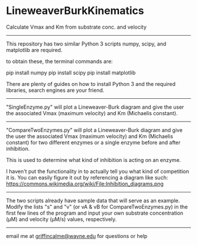# LineweaverBurkKinematics
Calculate Vmax and Km from substrate conc. and velocity
________
This repository has two similar Python 3 scripts
numpy, scipy, and matplotlib are required.

to obtain these, the terminal commands are:

  pip install numpy
  pip install scipy
  pip install matplotlib

There are plenty of guides on how to install Python 3 and the required libraries, search engines are your friend.
________

"SingleEnzyme.py" will plot a Lineweaver-Burk diagram and give the user the associated Vmax (maximum velocity) and Km (Michaelis constant).
________
"CompareTwoEnzymes.py" will plot a Lineweaver-Burk diagram and give the user the associated Vmax (maximum velocity) and Km (Michaelis constant) for two different enzymes or a single enzyme before and after inhibition.

This is used to determine what kind of inhibition is acting on an enzyme.

I haven't put the functionality in to actually tell you what kind of competition it is.
You can easily figure it out by referencing a diagram like such:
https://commons.wikimedia.org/wiki/File:Inhibition_diagrams.png

________
The two scripts already have sample data that will serve as an example.
Modify the lists "s" and "v" (or vA & vB for CompareTwoEnzymes.py) in the first few lines of the program and input your own substrate concentration (μM) and velocity (μM/s) values, respectively.
________

email me at griffincalme@wayne.edu for questions or help
